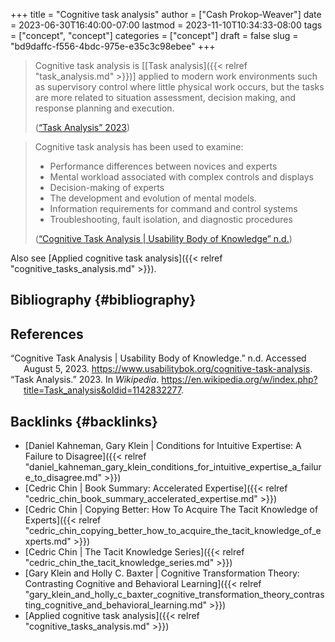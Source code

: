 +++
title = "Cognitive task analysis"
author = ["Cash Prokop-Weaver"]
date = 2023-06-30T16:40:00-07:00
lastmod = 2023-11-10T10:34:33-08:00
tags = ["concept", "concept"]
categories = ["concept"]
draft = false
slug = "bd9daffc-f556-4bdc-975e-e35c3c98ebee"
+++

> Cognitive task analysis is [[Task analysis]({{< relref "task_analysis.md" >}})] applied to modern work environments such as supervisory control where little physical work occurs, but the tasks are more related to situation assessment, decision making, and response planning and execution.
>
> (<a href="#citeproc_bib_item_2">“Task Analysis” 2023</a>)

<!--quoteend-->

> Cognitive task analysis has been used to examine:
>
> -   Performance differences between novices and experts
> -   Mental workload associated with complex controls and displays
> -   Decision-making of experts
> -   The development and evolution of mental models.
> -   Information requirements for command and control systems
> -   Troubleshooting, fault isolation, and diagnostic procedures
>
> (<a href="#citeproc_bib_item_1">“Cognitive Task Analysis | Usability Body of Knowledge” n.d.</a>)

Also see [Applied cognitive task analysis]({{< relref "cognitive_tasks_analysis.md" >}}).


## Bibliography {#bibliography}

## References

<style>.csl-entry{text-indent: -1.5em; margin-left: 1.5em;}</style><div class="csl-bib-body">
  <div class="csl-entry"><a id="citeproc_bib_item_1"></a>“Cognitive Task Analysis | Usability Body of Knowledge.” n.d. Accessed August 5, 2023. <a href="https://www.usabilitybok.org/cognitive-task-analysis">https://www.usabilitybok.org/cognitive-task-analysis</a>.</div>
  <div class="csl-entry"><a id="citeproc_bib_item_2"></a>“Task Analysis.” 2023. In <i>Wikipedia</i>. <a href="https://en.wikipedia.org/w/index.php?title=Task_analysis&oldid=1142832277">https://en.wikipedia.org/w/index.php?title=Task_analysis&#38;oldid=1142832277</a>.</div>
</div>


## Backlinks {#backlinks}

-   [Daniel Kahneman, Gary Klein | Conditions for Intuitive Expertise: A Failure to Disagree]({{< relref "daniel_kahneman_gary_klein_conditions_for_intuitive_expertise_a_failure_to_disagree.md" >}})
-   [Cedric Chin | Book Summary: Accelerated Expertise]({{< relref "cedric_chin_book_summary_accelerated_expertise.md" >}})
-   [Cedric Chin | Copying Better: How To Acquire The Tacit Knowledge of Experts]({{< relref "cedric_chin_copying_better_how_to_acquire_the_tacit_knowledge_of_experts.md" >}})
-   [Cedric Chin | The Tacit Knowledge Series]({{< relref "cedric_chin_the_tacit_knowledge_series.md" >}})
-   [Gary Klein and Holly C. Baxter | Cognitive Transformation Theory: Contrasting Cognitive and Behavioral Learning]({{< relref "gary_klein_and_holly_c_baxter_cognitive_transformation_theory_contrasting_cognitive_and_behavioral_learning.md" >}})
-   [Applied cognitive task analysis]({{< relref "cognitive_tasks_analysis.md" >}})
